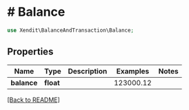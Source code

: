 # # Balance


```php
use Xendit\BalanceAndTransaction\Balance;
```

## Properties

Name | Type | Description | Examples | Notes
------------ | ------------- | ------------- | ------------- | ------------- 
**balance** | **float** |  | 123000.12 | 

[[Back to README]](../../README.md)
